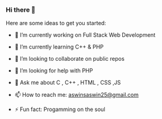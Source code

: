 ### Hi there 👋

<!--
**Aswin-S25/Aswin-S25** is a ✨ _special_ ✨ repository because its `README.md` (this file) appears on your GitHub profile.
-->
Here are some ideas to get you started:

- 🔭 I’m currently working on Full Stack Web Development
- 🌱 I’m currently learning C++ & PHP
- 👯 I’m looking to collaborate on public repos
- 🤔 I’m looking for help with PHP
- 💬 Ask me about C , C++ , HTML , CSS ,JS
- 📫 How to reach me: aswinsaswin25@gmail.com

- ⚡ Fun fact: Progamming on the soul

